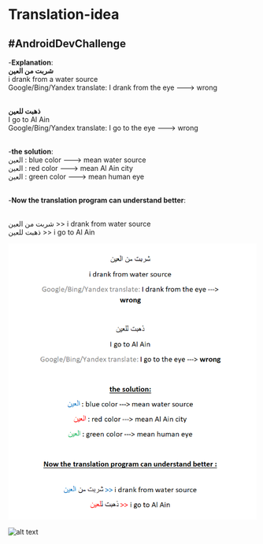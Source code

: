 # Translation-idea
## #AndroidDevChallenge

-**Explanation**:
<br/>**شربت من العين**
<br/>i drank from a water source
<br/>Google/Bing/Yandex translate: I drank from the eye ---> wrong

<br/>**ذهبت للعين**
<br/>I go to Al Ain
<br/>Google/Bing/Yandex translate: I go to the eye ---> wrong

<br/>-**the solution**:
<br/>العين : blue color ---> mean water source
<br/>العين : red color ---> mean Al Ain city
<br/>العين : green color ---> mean human eye

<br/>-**Now the translation program can understand better**:

<br/>شربت من العين >> i drank from water source
<br/>ذهبت للعين >> i go to Al Ain

![alt text](https://raw.githubusercontent.com/seghier/Translation-idea/master/Capture.PNG)

![alt text](https://images2.imgbox.com/37/8b/1Rv47D4L_o.png)
